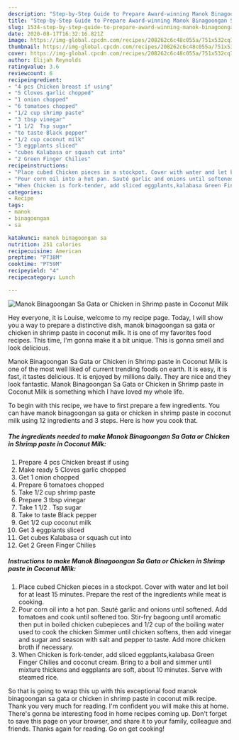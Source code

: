 ```yaml
---
description: "Step-by-Step Guide to Prepare Award-winning Manok Binagoongan Sa Gata or Chicken in Shrimp paste in Coconut Milk"
title: "Step-by-Step Guide to Prepare Award-winning Manok Binagoongan Sa Gata or Chicken in Shrimp paste in Coconut Milk"
slug: 1534-step-by-step-guide-to-prepare-award-winning-manok-binagoongan-sa-gata-or-chicken-in-shrimp-paste-in-coconut-milk
date: 2020-08-17T16:32:16.821Z
image: https://img-global.cpcdn.com/recipes/208262c6c48c055a/751x532cq70/manok-binagoongan-sa-gata-or-chicken-in-shrimp-paste-in-coconut-milk-recipe-main-photo.jpg
thumbnail: https://img-global.cpcdn.com/recipes/208262c6c48c055a/751x532cq70/manok-binagoongan-sa-gata-or-chicken-in-shrimp-paste-in-coconut-milk-recipe-main-photo.jpg
cover: https://img-global.cpcdn.com/recipes/208262c6c48c055a/751x532cq70/manok-binagoongan-sa-gata-or-chicken-in-shrimp-paste-in-coconut-milk-recipe-main-photo.jpg
author: Elijah Reynolds
ratingvalue: 3.6
reviewcount: 6
recipeingredient:
- "4 pcs Chicken breast if using"
- "5 Cloves garlic chopped"
- "1 onion chopped"
- "6 tomatoes chopped"
- "1/2 cup shrimp paste"
- "3 tbsp vinegar"
- "1 1/2  Tsp sugar"
- "to taste Black pepper"
- "1/2 cup coconut milk"
- "3 eggplants sliced"
- "cubes Kalabasa or squash cut into"
- "2 Green Finger Chilies"
recipeinstructions:
- "Place cubed Chicken pieces in a stockpot. Cover with water and let boil for at least 15 minutes. Prepare the rest of the ingredients while meat is cooking."
- "Pour corn oil into a hot pan. Sauté garlic and onions until softened. Add tomatoes and cook until softened too. Stir-fry bagoong until aromatic then put in boiled chicken cubepieces and 1/2 cup of the boiling water used to cook the chicken Simmer until chicken softens, then add vinegar and sugar and season with salt and pepper to taste. Add more chicken broth if necessary."
- "When Chicken is fork-tender, add sliced eggplants,kalabasa Green Finger Chilies and coconut cream. Bring to a boil and simmer until mixture thickens and eggplants are soft, about 10 minutes. Serve with steamed rice."
categories:
- Recipe
tags:
- manok
- binagoongan
- sa

katakunci: manok binagoongan sa 
nutrition: 251 calories
recipecuisine: American
preptime: "PT38M"
cooktime: "PT59M"
recipeyield: "4"
recipecategory: Lunch

---
```



![Manok Binagoongan Sa Gata or Chicken in Shrimp paste in Coconut Milk](https://img-global.cpcdn.com/recipes/208262c6c48c055a/751x532cq70/manok-binagoongan-sa-gata-or-chicken-in-shrimp-paste-in-coconut-milk-recipe-main-photo.jpg)

Hey everyone, it is Louise, welcome to my recipe page. Today, I will show you a way to prepare a distinctive dish, manok binagoongan sa gata or chicken in shrimp paste in coconut milk. It is one of my favorites food recipes. This time, I'm gonna make it a bit unique. This is gonna smell and look delicious.

Manok Binagoongan Sa Gata or Chicken in Shrimp paste in Coconut Milk is one of the most well liked of current trending foods on earth. It is easy, it is fast, it tastes delicious. It is enjoyed by millions daily. They are nice and they look fantastic. Manok Binagoongan Sa Gata or Chicken in Shrimp paste in Coconut Milk is something which I have loved my whole life.




To begin with this recipe, we have to first prepare a few ingredients. You can have manok binagoongan sa gata or chicken in shrimp paste in coconut milk using 12 ingredients and 3 steps. Here is how you cook that.

<!--inarticleads1-->

##### The ingredients needed to make Manok Binagoongan Sa Gata or Chicken in Shrimp paste in Coconut Milk:

1. Prepare 4 pcs Chicken breast if using
1. Make ready 5 Cloves garlic chopped
1. Get 1 onion chopped
1. Prepare 6 tomatoes chopped
1. Take 1/2 cup shrimp paste
1. Prepare 3 tbsp vinegar
1. Take 1 1/2 . Tsp sugar
1. Take to taste Black pepper
1. Get 1/2 cup coconut milk
1. Get 3 eggplants sliced
1. Get cubes Kalabasa or squash cut into
1. Get 2 Green Finger Chilies




<!--inarticleads2-->

##### Instructions to make Manok Binagoongan Sa Gata or Chicken in Shrimp paste in Coconut Milk:

1. Place cubed Chicken pieces in a stockpot. Cover with water and let boil for at least 15 minutes. Prepare the rest of the ingredients while meat is cooking.
1. Pour corn oil into a hot pan. Sauté garlic and onions until softened. Add tomatoes and cook until softened too. Stir-fry bagoong until aromatic then put in boiled chicken cubepieces and 1/2 cup of the boiling water used to cook the chicken Simmer until chicken softens, then add vinegar and sugar and season with salt and pepper to taste. Add more chicken broth if necessary.
1. When Chicken is fork-tender, add sliced eggplants,kalabasa Green Finger Chilies and coconut cream. Bring to a boil and simmer until mixture thickens and eggplants are soft, about 10 minutes. Serve with steamed rice.




So that is going to wrap this up with this exceptional food manok binagoongan sa gata or chicken in shrimp paste in coconut milk recipe. Thank you very much for reading. I'm confident you will make this at home. There's gonna be interesting food in home recipes coming up. Don't forget to save this page on your browser, and share it to your family, colleague and friends. Thanks again for reading. Go on get cooking!
